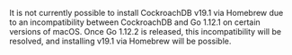 <div><p>It is not currently possible to install CockroachDB v19.1 via Homebrew due to an incompatibility between CockroachDB and Go 1.12.1 on certain versions of macOS. Once Go 1.12.2 is released, this incompatibility will be resolved, and installing v19.1 via Homebrew will be possible.</p></div>
